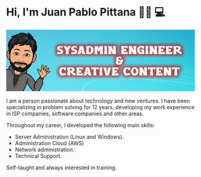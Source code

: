 # Hi, I'm Juan Pablo Pittana 👋🏾 💻

<img src="https://github.com/cumpilinux/cumpilinux/blob/main/banner-github.png" alt="banner Sysadmin and Creative Content">

I am a person passionate about technology and new ventures.
I have been specializing in problem solving for 12 years, developing my work experience in ISP companies, software companies and other areas.

Throughout my career, I developed the following main skills:
- Server Administration (Linux and Windows).
- Administration Cloud (AWS)
- Network administration.
- Technical Support.

Self-taught and always interested in training.



